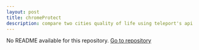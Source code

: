 ```yaml
---
layout: post
title: chromeProtect
description: compare two cities quality of life using teleport's api
---
```

No README available for this repository.
[Go to repository](https://github.com/TheManWhoLikesToCode/chromeProtect)
